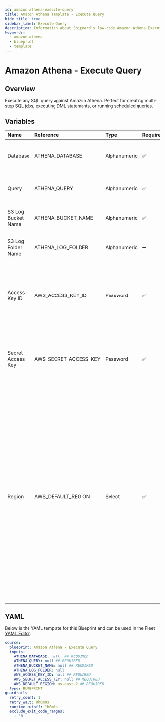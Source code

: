 ```yaml
---
id: amazon-athena-execute-query
title: Amazon Athena Template - Execute Query
hide_title: true
sidebar_label: Execute Query
description: Information about Shipyard's low-code Amazon Athena Execute Query blueprint. Execute any SQL query against Amazon Athena.
keywords:
  - amazon athena
  - blueprint
  - template
---
```


# Amazon Athena - Execute Query



## Overview

Execute any SQL query against Amazon Athena. Perfect for creating multi-step SQL jobs, executing DML statements, or running scheduled queries.


## Variables

| Name | Reference | Type | Required | Default | Options | Description             |
|:-----|:----------|:-----|:---------|:--------|:--------|:------------------------|
| Database | ATHENA_DATABASE | Alphanumeric | :white_check_mark: | - | - | The name of the Athena database the run the query against. |
| Query | ATHENA_QUERY | Alphanumeric | :white_check_mark: | - | - | The SQL-style query to run against the Athena database. |
| S3 Log Bucket Name | ATHENA_BUCKET_NAME | Alphanumeric | :white_check_mark: | - | - | The S3 bucket to output the query logs into. |
| S3 Log Folder Name | ATHENA_LOG_FOLDER | Alphanumeric | :heavy_minus_sign: | - | - | The optional subdirectory within the S3 bucket to store query logs. |
| Access Key ID | AWS_ACCESS_KEY_ID | Password | :white_check_mark: | - | - | The access key ID for programmatic IAM user used to download the file. See Authorization documentation for more information. |
| Secret Access Key | AWS_SECRET_ACCESS_KEY | Password | :white_check_mark: | - | - | The secret access key for programmatic IAM user used to download the file. See Authorization documentation for more information. |
| Region | AWS_DEFAULT_REGION | Select | :white_check_mark: | `us-east-2` | `us-east-2`,`us-east-1`,`us-west-1`,`us-west-2`,`af-south-1`,`ap-east-1`,`ap-south-1`,`ap-northeast-3`,`ap-northeast-2`,`ap-southeast-1`,`ap-southeast-2`,`ap-northeast-1`,`ca-central-1`,`cn-north-1`,`cn-northwest-1`,`eu-central-1`,`eu-west-1`,`eu-west-2`,`eu-south-1`,`eu-west-3`,`eu-north-1`,`sa-east-1`,`me-south-1`, | The AWS region for the S3 bucket and IAM user. |




## YAML

Below is the YAML template for this Blueprint and can be used in the
Fleet [YAML Editor](../../reference/fleets/yaml-editor.md).

```yaml
source:
  blueprint: Amazon Athena - Execute Query
  inputs:
    ATHENA_DATABASE: null  ## REQUIRED
    ATHENA_QUERY: null ## REQUIRED
    ATHENA_BUCKET_NAME: null ## REQUIRED
    ATHENA_LOG_FOLDER: null
    AWS_ACCESS_KEY_ID: null ## REQUIRED
    AWS_SECRET_ACCESS_KEY: null ## REQUIRED
    AWS_DEFAULT_REGION: us-east-2 ## REQUIRED
  type: BLUEPRINT
guardrails:
  retry_count: 1
  retry_wait: 0h0m0s
  runtime_cutoff: 1h0m0s
  exclude_exit_code_ranges:
    - '0'
 ```



